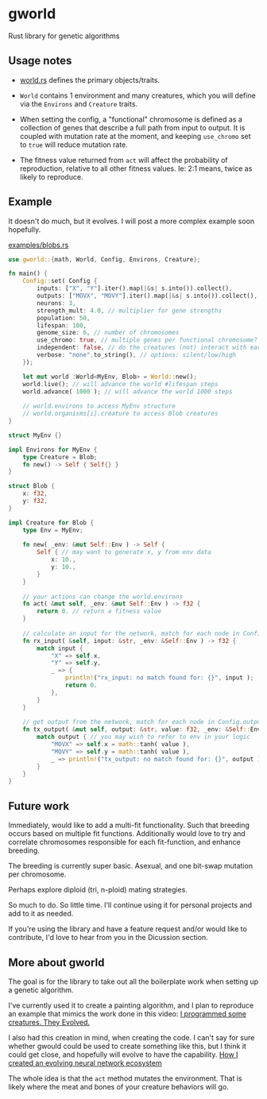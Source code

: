 # gworld
Rust library for genetic algorithms

## Usage notes
- [world.rs](./src/world.rs) defines the primary objects/traits. 

- `World` contains 1 environment and many creatures, which you will define via the `Environs` and `Creature` traits. 

- When setting the config, a "functional" chromosome is defined as a collection of genes that describe a full path from input to output. It is coupled with mutation rate at the moment, and keeping `use_chromo` set to `true` will reduce mutation rate. 

- The fitness value returned from `act` will affect the probability of reproduction, relative to all other fitness values. Ie: 2:1 means, twice as likely to reproduce.

## Example

It doesn't do much, but it evolves. I will post a more complex example soon hopefully.

[examples/blobs.rs](./examples/blobs.rs)

```rust
use gworld::{math, World, Config, Environs, Creature};

fn main() {
	Config::set( Config {
		inputs: ["X", "Y"].iter().map(|&s| s.into()).collect(),
		outputs: ["MOVX", "MOVY"].iter().map(|&s| s.into()).collect(),
		neurons: 3,
		strength_mult: 4.0, // multiplier for gene strengths
		population: 50, 
		lifespan: 100, 
		genome_size: 6, // number of chromosomes
		use_chromo: true, // multiple genes per functional chromosome?
		independent: false, // do the creatures (not) interact with each other?
		verbose: "none".to_string(), // options: silent/low/high
	});

	let mut world :World<MyEnv, Blob> = World::new(); 
	world.live(); // will advance the world #lifespan steps 
	world.advance( 1000 ); // will advance the world 1000 steps
	
	// world.environs to access MyEnv structure
	// world.organisms[i].creature to access Blob creatures
}

struct MyEnv {}

impl Environs for MyEnv {
	type Creature = Blob;
	fn new() -> Self { Self{} }
}

struct Blob {
	x: f32,
	y: f32,
}

impl Creature for Blob {
	type Env = MyEnv;
	
	fn new( _env: &mut Self::Env ) -> Self {
		Self { // may want to generate x, y from env data
			x: 10.,
			y: 10.,
		}
	}
	
	// your actions can change the world.environs
	fn act( &mut self, _env: &mut Self::Env ) -> f32 {
		return 0. // return a fitness value
	}
	
	// calculate an input for the network, match for each node in Config.inputs
	fn rx_input( &self, input: &str, _env: &Self::Env ) -> f32 {
		match input {
			"X" => self.x,
			"Y" => self.y,
			_ => { 
				println!("rx_input: no match found for: {}", input );
				return 0.
			},
		}
	}
	
	// get output from the network, match for each node in Config.outputs
	fn tx_output( &mut self, output: &str, value: f32, _env: &Self::Env ) {
		match output { // you may wish to refer to env in your logic
			"MOVX" => self.x = math::tanh( value ),
			"MOVY" => self.y = math::tanh( value ),
			_ => println!("tx_output: no match found for: {}", output ),
		}
	}
}
```

## Future work

Immediately, would like to add a multi-fit functionality. Such that breeding occurs based on multiple fit functions. Additionally would love to try and correlate chromosomes responsible for each fit-function, and enhance breeding. 

The breeding is currently super basic. Asexual, and one bit-swap mutation per chromosome. 

Perhaps explore diploid (tri, n-ploid) mating strategies. 

So much to do. So little time. I'll continue using it for personal projects and add to it as needed. 

If you're using the library and have a feature request and/or would like to contribute, I'd love to hear from you in the Dicussion section.

## More about gworld

The goal is for the library to take out all the boilerplate work when setting up a genetic algorithm. 

I've currently used it to create a painting algorithm, and I plan to reproduce an example that mimics the work done in this video:
[I programmed some creatures. They Evolved.](https://www.youtube.com/watch?v=N3tRFayqVtk&t=1392s)

I also had this creation in mind, when creating the code. I can't say for sure whether gwould could be used to create something like this, but I think it could get close, and hopefully will evolve to have the capability. 
[How I created an evolving neural network ecosystem](https://www.youtube.com/watch?v=myJ7YOZGkv0)

The whole idea is that the `act` method mutates the environment. That is likely where the meat and bones of your creature behaviors will go. 
